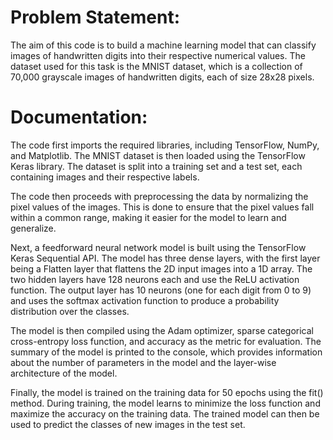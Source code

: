 # Problem Statement:

The aim of this code is to build a machine learning model that can classify images of handwritten digits into their respective numerical values. The dataset used for this task is the MNIST dataset, which is a collection of 70,000 grayscale images of handwritten digits, each of size 28x28 pixels.

# Documentation:

The code first imports the required libraries, including TensorFlow, NumPy, and Matplotlib. The MNIST dataset is then loaded using the TensorFlow Keras library. The dataset is split into a training set and a test set, each containing images and their respective labels.

The code then proceeds with preprocessing the data by normalizing the pixel values of the images. This is done to ensure that the pixel values fall within a common range, making it easier for the model to learn and generalize.

Next, a feedforward neural network model is built using the TensorFlow Keras Sequential API. The model has three dense layers, with the first layer being a Flatten layer that flattens the 2D input images into a 1D array. The two hidden layers have 128 neurons each and use the ReLU activation function. The output layer has 10 neurons (one for each digit from 0 to 9) and uses the softmax activation function to produce a probability distribution over the classes.

The model is then compiled using the Adam optimizer, sparse categorical cross-entropy loss function, and accuracy as the metric for evaluation. The summary of the model is printed to the console, which provides information about the number of parameters in the model and the layer-wise architecture of the model.

Finally, the model is trained on the training data for 50 epochs using the fit() method. During training, the model learns to minimize the loss function and maximize the accuracy on the training data. The trained model can then be used to predict the classes of new images in the test set.